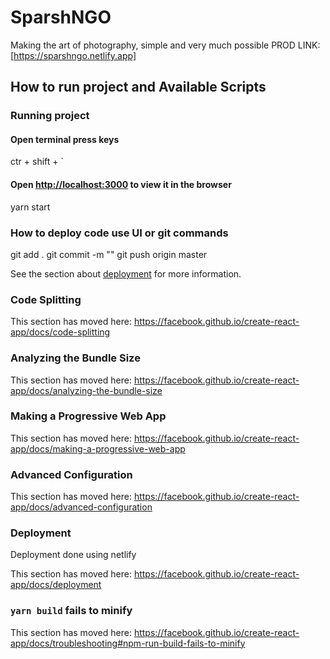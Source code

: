 # SparshNGO
Making the art of photography, simple and very much possible
PROD LINK: [https://sparshngo.netlify.app]

## How to run project and Available Scripts

### Running project

#### Open terminal press keys
ctr + shift + `

#### Open [http://localhost:3000](http://localhost:3000) to view it in the browser
yarn start

### How to deploy code use UI or git commands
git add .
git commit -m "<commit message>"
git push origin master



See the section about [deployment](https://facebook.github.io/create-react-app/docs/deployment) for more information.

### Code Splitting

This section has moved here: https://facebook.github.io/create-react-app/docs/code-splitting

### Analyzing the Bundle Size

This section has moved here: https://facebook.github.io/create-react-app/docs/analyzing-the-bundle-size

### Making a Progressive Web App

This section has moved here: https://facebook.github.io/create-react-app/docs/making-a-progressive-web-app

### Advanced Configuration

This section has moved here: https://facebook.github.io/create-react-app/docs/advanced-configuration

### Deployment

Deployment done using netlify 

This section has moved here: https://facebook.github.io/create-react-app/docs/deployment

### `yarn build` fails to minify

This section has moved here: https://facebook.github.io/create-react-app/docs/troubleshooting#npm-run-build-fails-to-minify
